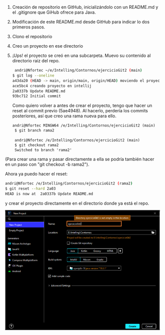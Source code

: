 <!-- TODO: Ir completando cada punto con capturas y código -->

1. Creación de repositorio en GitHub, inicializándolo con un README.md y el .gitignore que GiHub ofrece para Java.
2. Modificación de este README.md desde GitHub para indicar lo dos primeros pasos.
3. Clono el repositorio
4. Creo un proyecto en ese directorio
5. ¡Ups! el proyecto se creó en una subcarpeta. Muevo su contenido al directorio raiz del repo.


    ```sh
     andri@Nfortec ~/e/Intelling/Contornos/ejercicioGit2 (main)
    $ git log --oneline
    a43da20 (HEAD -> main, origin/main, origin/HEAD) moviendo el proyecto a la carpeta raiz del repo
    ace5bc4 creando proyecto en intellij
    2a0337b Update README.md
    93bc712 Initial commit
   ```

   Como quiero volver a antes de crear el proyecto, tengo que hacer un reset al commit previo (5ae4948). Al hacerlo, perdería los commits posteriores, así que creo una rama nueva para ello.

   ```bas
   andri@Nfortec MINGW64 /e/Intelling/Contornos/ejercicioGit2 (main)
    $ git branch rama2

    andri@Nfortec /e/Intelling/Contornos/ejercicioGit2 (main)
    $ git checkout rama2
    Switched to branch 'rama2'
   ```

(Para crear una rama y pasar directamente a ella se podría también hacer en un paso con "git checkout -b rama2").

Ahora ya puedo hacer el reset:
```bash
andri@Nfortec /e/Intelling/Contornos/ejercicioGit2 (rama2)
$ git reset --hard 2a03
HEAD is now at  2a0337b Update README.md
   ```

y crear el proyecto directamente en el directorio donde ya está el repo.

![](./img/Captura-de-pantalla-2022-11-23-132905.png)
